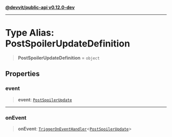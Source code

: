 [**@devvit/public-api v0.12.0-dev**](../README.md)

---

# Type Alias: PostSpoilerUpdateDefinition

> **PostSpoilerUpdateDefinition** = `object`

## Properties

<a id="event"></a>

### event

> **event**: [`PostSpoilerUpdate`](PostSpoilerUpdate.md)

---

<a id="onevent"></a>

### onEvent

> **onEvent**: [`TriggerOnEventHandler`](TriggerOnEventHandler.md)\<[`PostSpoilerUpdate`](../@devvit/namespaces/EventTypes/interfaces/PostSpoilerUpdate.md)\>

